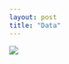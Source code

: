 ```yaml
---
layout: post
title: "Data"
---
```


![](D:\github-BenDiFile\noahvlian.github.io\assets\img\20230506144545.png)